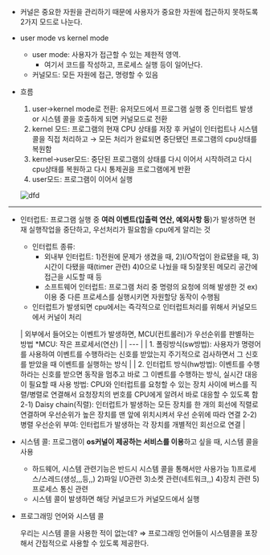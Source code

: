- 커널은 중요한 자원을 관리하기 때문에 사용자가 중요한 자원에 접근하지 못하도록 2가지 모드로 나눈다.
- user mode vs kernel mode
    - user mode: 사용자가 접근할 수 있는 제한적 영역.
        - 여기서 코드를 작성하고, 프로세스 실행 등이 일어난다.
    - 커널모드: 모든 자원에 접근, 명령할 수 있음
- 흐름
    1. user→kernel mode로 전환: 유저모드에서 프로그램 실행 중 인터럽트 발생 or 시스템 콜을 호출하게 되면 커널모드로 전환
    2. kernel 모드: 프로그램의 현재 CPU 상태를 저장 후 커널이 인터럽트나 시스템 콜을 직접 처리하고 → 모든 처리가 완료되면 중단됐던 프로그램의 cpu상태를 복원함 
    3. kernel→user모드: 중단된 프로그램의 상태를 다시 이어서 시작하려고 다시 cpu상태를 복원하고 다시 통제권을 프로그램에게 반환
    4. user모드: 프로그램이 이어서 실행
    
    ![dfd](/%EC%9D%B4%EB%AF%B8%EC%A7%80/user%EB%AA%A8%EB%91%90.png)
    

---

- 인터럽트: 프로그램 실행 중 **여러 이벤트(입출력 연산, 예외사항 등**)가 발생하면 현재 실행작업을 중단하고, 우선처리가 필요함을 cpu에게 알리는 것
    - 인터럽트 종류:
        - 외내부 인터럽트: 1)전원에 문제가 생겼을 때, 2)I/O작업이 완료됐을 때, 3)시간이 다됐을 때(timer 관련) 4)0으로 나눴을 때 5)잘못된 메모리 공간에 접근을 시도할 때 등
        - 소프트웨어 인터럽트: 프로그램 처리 중 명령의 요청에 의해 발생한 것 ex)이용 중 다른 프로세스를 실행시키면 자원할당 동작이 수행됨
    - 인터럽트가 발생되면 cpu에서는 즉각적으로 인터럽트처리를 위해서 커널모드에서 커널이 처리
    
    | 외부에서 들어오는 이벤트가 발생하면, MCU(컨트롤러)가 우선순위를 판별하는 방법
    *MCU: 작은 프로세서(연산)  |
    | --- |
    | 1. 폴링방식(sw방법): 사용자가 명령어를 사용하여 이벤트를 수행하라는 신호를 받았는지 주기적으로 검사하면서 그 신호를 받았을 때 이벤트를 실행하는 방식 |
    | 2. 인터럽트 방식(hw방법): 이벤트를 수행하라는 신호를 받으면 동작을 멈추고 바로 그 이벤트를 수행하는 방식, 실시간 대응이 필요할 때 사용
    방법: CPU와 인터럽트를 요청할 수 있는 장치 사이에 버스를 직렬/병렬로 연결해서 요청장치의 번호를 CPU에게 알려서 바로 대응할 수 있도록 함
       2-1) Daisy chain(직렬): 인터럽트가 발생하는 모든 장치를 한 개의 회선에 직렬로 연결하며 우선순위가 높은 장치를 맨 앞에 위치시켜서 우선 순위에 따라 연결
       2-2) 병렬 우선순위 부여: 인터럽트가 발생하는 각 장치를 개별적인 회선으로 연결 |
    
- 시스템 콜: 프로그램이 **os커널이 제공하는 서비스를 이용**하고 싶을 때, 시스템 콜을 사용
    - 하드웨어, 시스템 관련기능은 반드시 시스템 콜을 통해서만 사용가능
    1)프로세스/스레드(생성,,,등,,) 2)파일 I/O관련 3)소켓 관련(네트워크,,) 4)장치 관련 5)프로세스 통신 관련
    - 시스템 콜이 발생하면 해당 커널코드가 커널모드에서 실행
- 프로그래밍 언어와 시스템 콜
    
    우리는 시스템 콜을 사용한 적이 없는데? ⇒ 프로그래밍 언어들이 시스템콜을 포장해서 간접적으로 사용할 수 있도록 제공한다.
  